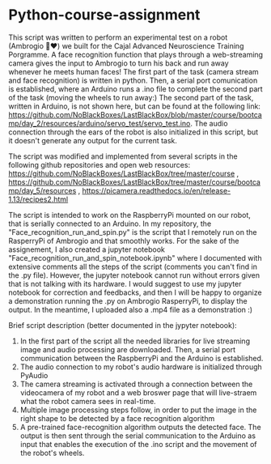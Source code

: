 # Python-course-assignment

This script was written to perform an experimental test on a robot (Ambrogio 🤖❤️) we built for the Cajal Advanced Neuroscience Training Porgramme. A face recognition function that plays through a web-streaming camera gives the input to Ambrogio to turn his back and run away whenever he meets human faces! The first part of the task (camera stream and face recognition) is written in python. Then, a serial port comunication is established, where an Arduino runs a .ino file to complete the second part of the task (moving the wheels to run away:) The second part of the task, written in Arduino, is not shown here, but can be found at the following link: https://github.com/NoBlackBoxes/LastBlackBox/blob/master/course/bootcamp/day_2/resources/arduino/servo_test/servo_test.ino. The audio connection through the ears of the robot is also initialized in this script, but it doesn't generate any output for the current task.

The script was modified and implemented from several scripts in the following github repositories and open web resources:
https://github.com/NoBlackBoxes/LastBlackBox/tree/master/course , https://github.com/NoBlackBoxes/LastBlackBox/tree/master/course/bootcamp/day_5/resources , https://picamera.readthedocs.io/en/release-1.13/recipes2.html

The script is intended to work on the RaspberryPi mounted on our robot, that is serially connected to an Arduino. In my repository, the "Face_recognition_run_and_spin.py" is the script that I remotely run on the RasperryPi of Ambrogio and that smoothly works. For the sake of the assignement, I also created a jupyter notebook "Face_recognition_run_and_spin_notebook.ipynb" where I documented with extensive comments all the steps of the script (comments you can't find in the .py file). However, the jupyter notebook cannot run without errors given that is not talking with its hardware. I would suggest to use my jupyter notebook for correction and feedbacks, and then I will be happy to organize a demonstration running the .py on Ambrogio RasperryPi, to display the output. In the meantime, I uploaded also a .mp4 file as a demonstration :)

Brief script description (better documented in the jypyter notebook):
1) In the first part of the script all the needed libraries for live streaming image and audio processing are downloaded. Then, a serial port communication between the RaspberryPi and the Arduino is established.
2) The audio connection to my robot's audio hardware is initialized through PyAudio
3) The camera streaming is activated through a connection between the videocamera of my robot and a web broswer page that will live-straem what the robot camera sees in real-time.
4) Multiple image processing steps follow, in order to put the image in the right shape to be detected by a face recognition algorithm
5) A pre-trained face-recognition algorithm outputs the detected face. The output is then sent through the serial communication to the Arduino as input that enables the execution of the .ino script and the movement of the robot's wheels.


